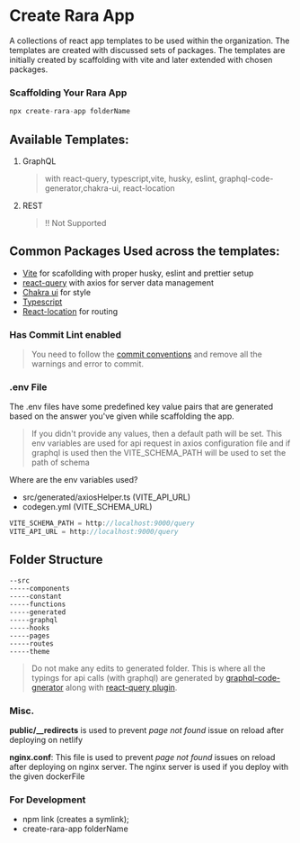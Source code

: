 # Create Rara App

A collections of react app templates to be used within the organization. The templates are created with discussed sets of packages. The templates are initially created by scaffolding with vite and later extended with chosen packages.

### Scaffolding Your Rara App

```javascript
npx create-rara-app folderName
```

## Available Templates:

1. GraphQL

   > with react-query, typescript,vite, husky, eslint, graphql-code-generator,chakra-ui, react-location

2. REST

   > !! Not Supported

## Common Packages Used across the templates:

- [Vite](https://vitejs.dev/) for scafollding with proper husky, eslint and prettier setup
- [react-query](https://react-query.tanstack.com/) with axios for server data management
- [Chakra ui](https://chakra-ui.com/) for style
- [Typescript](https://www.typescriptlang.org/)
- [React-location](https://react-location.tanstack.com/) for routing

### Has Commit Lint enabled

> You need to follow the [commit conventions](https://www.conventionalcommits.org/en/) and remove all the warnings and error to commit.

### .env File

The .env files have some predefined key value pairs that are generated based on the answer you've given while scaffolding the app.

> If you didn't provide any values, then a default path will be set. This env variables are used for api request in axios configuration file and if graphql is used then the VITE_SCHEMA_PATH will be used to set the path of schema

Where are the env variables used?

- src/generated/axiosHelper.ts (VITE_API_URL)
- codegen.yml (VITE_SCHEMA_URL)

```javascript
VITE_SCHEMA_PATH = http://localhost:9000/query
VITE_API_URL = http://localhost:9000/query
```

## Folder Structure

```
--src
-----components
-----constant
-----functions
-----generated
-----graphql
-----hooks
-----pages
-----routes
-----theme
```

> Do not make any edits to generated folder. This is where all the typings for api calls (with graphql) are generated by [graphql-code-gnerator](https://www.graphql-code-generator.com/) along with [react-query plugin](https://www.graphql-code-generator.com/plugins/typescript-react-query).

### Misc.

**public/\_\_redirects** is used to prevent _page not found_ issue on reload after deploying on netlify

**nginx.conf**: This file is used to prevent _page not found_ issues on reload after deploying on nginx server. The nginx server is used if you deploy with the given dockerFile

### For Development

- npm link (creates a symlink);
- create-rara-app folderName
